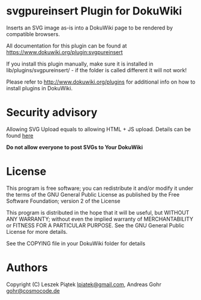 svgpureinsert Plugin for DokuWiki
===

Inserts an SVG image as-is into a DokuWiki page to be rendered by
compatible browsers.

All documentation for this plugin can be found at
https://www.dokuwiki.org/plugin:svgpureinsert

If you install this plugin manually, make sure it is installed in
lib/plugins/svgpureinsert/ - if the folder is called different it
will not work!

Please refer to http://www.dokuwiki.org/plugins for additional info
on how to install plugins in DokuWiki.

Security advisory
===

Allowing SVG Upload equals to allowing HTML + JS upload.
Details can be found [here](http://security.stackexchange.com/questions/11384/exploits-or-other-security-risks-with-svg-upload)

**Do not allow everyone to post SVGs to Your DokuWiki**

License
===

This program is free software; you can redistribute it and/or modify
it under the terms of the GNU General Public License as published by
the Free Software Foundation; version 2 of the License

This program is distributed in the hope that it will be useful,
but WITHOUT ANY WARRANTY; without even the implied warranty of
MERCHANTABILITY or FITNESS FOR A PARTICULAR PURPOSE.  See the
GNU General Public License for more details.

See the COPYING file in your DokuWiki folder for details

Authors
===

Copyright (C) Leszek Piątek <lpiatek@gmail.com>,
              Andreas Gohr <gohr@cosmocode.de>
